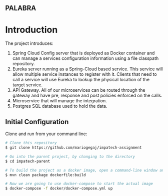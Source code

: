 ## PALABRA

# Introduction
The project introduces:
1. Spring Cloud Config server that is deployed as Docker container and can manage a services configuration information using a file classpath repository.
2. Eureka server running as a Spring-Cloud based service. This service will allow multiple service instances to register with it. Clients that need to call a service will use Eureka to lookup the physical location of the target service.
3. API Gateway. All of our microservices can be routed through the gateway and have pre, response and post policies enforced on the calls.
4. Microservice that will manage the integration.
5. Postgres SQL database used to hold the data.

## Initial Configuration
Clone and run from your command line:

```bash
# Clone this repository
$ git clone https://github.com/mariogegaj/impatech-assignment

# Go into the parent project, by changing to the directory
$ cd impatech-parent

# To build the project as a docker image, open a command-line window and execute the following command:
$ mvn clean package dockerfile:build

# Now we are going to use docker-compose to start the actual image
$ docker-compose -f docker/docker-compose.yml up
```